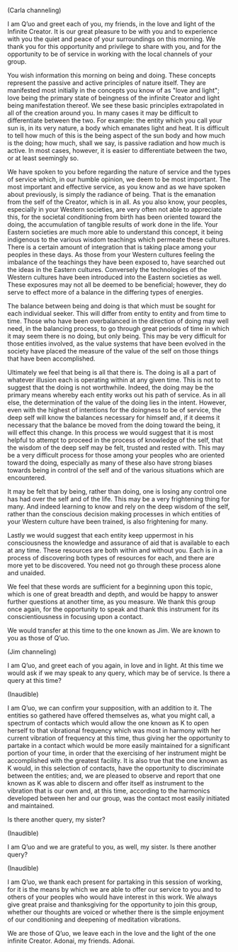 <p class="channel-type">(Carla channeling)</p>

<p>I am Q’uo and greet each of you, my friends, in the love and light of the Infinite Creator. It is our great pleasure to be with you and to experience with you the quiet and peace of your surroundings on this morning. We thank you for this opportunity and privilege to share with you, and for the opportunity to be of service in working with the local channels of your group.</p>
<p>You wish information this morning on being and doing. These concepts represent the passive and active principles of nature itself. They are manifested most initially in the concepts you know of as "love and light"; love being the primary state of beingness of the infinite Creator and light being manifestation thereof. We see these basic principles extrapolated in all of the creation around you. In many cases it may be difficult to differentiate between the two. For example: the entity which you call your sun is, in its very nature, a body which emanates light and heat. It is difficult to tell how much of this is the being aspect of the sun body and how much is the doing; how much, shall we say, is passive radiation and how much is active. In most cases, however, it is easier to differentiate between the two, or at least seemingly so.</p>
<p>We have spoken to you before regarding the nature of service and the types of service which, in our humble opinion, we deem to be most important. The most important and effective service, as you know and as we have spoken about previously, is simply the radiance of being. That is the emanation from the self of the Creator, which is in all. As you also know, your peoples, especially in your Western societies, are very often not able to appreciate this, for the societal conditioning from birth has been oriented toward the doing, the accumulation of tangible results of work done in the life. Your Eastern societies are much more able to understand this concept, it being indigenous to the various wisdom teachings which permeate these cultures. There is a certain amount of integration that is taking place among your peoples in these days. As those from your Western cultures feeling the imbalance of the teachings they have been exposed to, have searched out the ideas in the Eastern cultures. Conversely the technologies of the Western cultures have been introduced into the Eastern societies as well. These exposures may not all be deemed to be beneficial; however, they do serve to effect more of a balance in the differing types of energies.</p>
<p>The balance between being and doing is that which must be sought for each individual seeker. This will differ from entity to entity and from time to time. Those who have been overbalanced in the direction of doing may well need, in the balancing process, to go through great periods of time in which it may seem there is no doing, but only being. This may be very difficult for those entities involved, as the value systems that have been evolved in the society have placed the measure of the value of the self on those things that have been accomplished.</p>
<p>Ultimately we feel that being is all that there is. The doing is all a part of whatever illusion each is operating within at any given time. This is not to suggest that the doing is not worthwhile. Indeed, the doing may be the primary means whereby each entity works out his path of service. As in all else, the determination of the value of the doing lies in the intent. However, even with the highest of intentions for the  doingness to be of service, the deep self will know the balances necessary for himself  and, if it deems it necessary that the balance be moved from the doing toward the being, it will effect this change. In this process we would suggest that it is most helpful to attempt to proceed in the process of knowledge of the self, that the wisdom of the deep self may be felt, trusted and rested with. This may be a very difficult process for those among your peoples who are oriented toward the doing, especially as many of these also have strong biases towards being in control of the self and of the various situations which are encountered.</p>
<p>It may be felt that by being, rather than doing, one is losing any control one has had over the self and of the life. This may be a very frightening thing for many. And indeed learning to know and rely on the deep wisdom of the self, rather than the conscious decision making processes in which entities of your Western culture have been trained, is also frightening for many.</p>
<p>Lastly we would suggest that each entity keep uppermost in his consciousness the knowledge and assurance of aid that is available to each at any time. These resources are both within and without you. Each is in a process of discovering both types of resources for each, and there are more yet to be discovered. You need not go through these process alone and unaided.</p>
<p>We feel that these words are sufficient for a beginning upon this topic, which is one of great breadth and depth, and would be happy to answer further questions at another time, as you measure. We thank this group once again, for the opportunity to speak and thank this instrument for its conscientiousness in focusing upon a contact.</p>
<p>We would transfer at this time to the one known as Jim. We are known to you as those of Q’uo.</p>
<p class="channel-type"> (Jim channeling)</p>
<p>I am Q’uo, and greet each of you again, in love and in light. At this time we would ask if we may speak to any query, which may be of service. Is there a query at this time?</p>
<p class="comment">(Inaudible)</p>
<p>I am Q’uo, we can confirm your supposition, with an addition to it. The entities so gathered have offered themselves as, what you might call, a spectrum of contacts which would allow the one known as K to open herself to that vibrational frequency which was most in harmony with her current vibration of frequency at this time, thus giving her the opportunity to partake in a contact which would be more easily maintained for a significant portion of your time, in order that the exercising of her instrument might be accomplished with the greatest facility. It is also true that the one known as K would, in this selection of contacts, have the opportunity to discriminate between the entities; and, we are pleased to observe and report that one known as K was able to discern and offer itself as instrument to the vibration that is our own and, at this time, according to the harmonics developed between her and our group, was the contact most easily initiated and maintained.</p>
<p>Is there another query, my sister?</p>
<p class="comment">(Inaudible)</p>
<p>I am Q’uo and we are grateful to you, as well, my sister. Is there another query?</p>
<p class="comment">(Inaudible)</p>
<p>I am Q’uo, we thank each present for partaking in this session of working, for it is the means by which we are able to offer our service to you and to others of your peoples who would have interest in this work. We always give great praise and thanksgiving for the opportunity to join this group, whether our thoughts are voiced or whether there is the simple enjoyment of our conditioning and deepening of meditation vibrations.</p>
<p>We are those of Q’uo, we leave each in the love and the light of the one infinite Creator. Adonai, my friends. Adonai.</p>